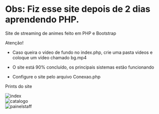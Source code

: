 # Obs: Fiz esse site depois de 2 dias aprendendo PHP.
Site de streaming de animes feito em PHP e Bootstrap

Atenção!  
* Caso queira o vídeo de fundo no index.php, crie uma pasta videos e coloque um vídeo chamado bg.mp4  

* O site está 90% concluído, os principais sistemas estão funcionando
* Configure o site pelo arquivo Conexao.php  

Prints do site

![index](https://i.imgur.com/XofGeFi.png)  
![catalogo](https://i.imgur.com/l2FHxGa.png)  
![painelstaff](https://i.imgur.com/cKurdwv.png)  
